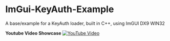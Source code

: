 # ImGui-KeyAuth-Example
 A base/example for a KeyAuth loader, built in C++, using ImGUI DX9 WIN32

**Youtube Video Showcase**
[![YouTube Video](http://img.youtube.com/vi/EM8e0UX62Uc/0.jpg)](http://www.youtube.com/watch?v=EM8e0UX62Uc)

